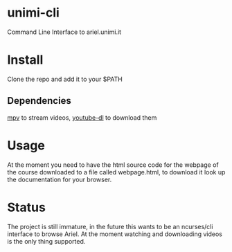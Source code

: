 # unimi-cli
Command Line Interface to ariel.unimi.it

# Install
Clone the repo and add it to your $PATH

## Dependencies
[mpv](https://mpv.io) to stream videos, [youtube-dl](https://youtube-dl.org) to download them

# Usage
At the moment you need to have the html source code for the webpage of the course downloaded to a file called webpage.html, to download it look up the documentation for your browser.

# Status
The project is still immature, in the future this wants to be an ncurses/cli interface to browse Ariel.
At the moment watching and downloading videos is the only thing supported.
